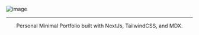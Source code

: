 ![image](https://cdn.discordapp.com/attachments/797485737272541250/955171995077714021/CleanShot_2022-03-20_at_8.30_1.png)

<hr>

<p align="center">Personal Minimal Portfolio built with NextJs, TailwindCSS, and MDX.</p>
